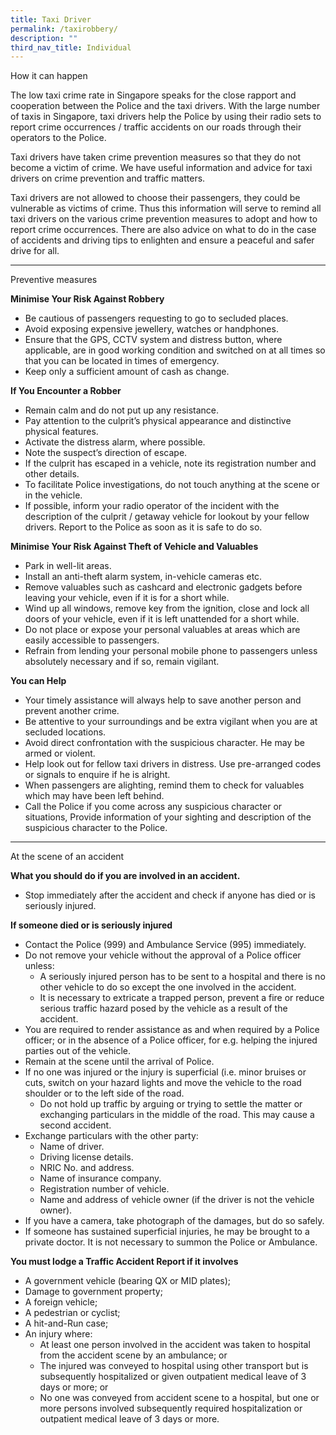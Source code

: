 ```yaml
---
title: Taxi Driver
permalink: /taxirobbery/
description: ""
third_nav_title: Individual
---
```

How it can happen

The low taxi crime rate in Singapore speaks for the close rapport and cooperation between the Police and the taxi drivers. With the large number of taxis in Singapore, taxi drivers help the Police by using their radio sets to report crime occurrences / traffic accidents on our roads through their operators to the Police.

Taxi drivers have taken crime prevention measures so that they do not become a victim of crime. We have useful information and advice for taxi drivers on crime prevention and traffic matters. 

Taxi drivers are not allowed to choose their passengers, they could be vulnerable as victims of crime. Thus this information will serve to remind all taxi drivers on the various crime prevention measures to adopt and how to report crime occurrences. There are also advice on what to do in the case of accidents and driving tips to enlighten and ensure a peaceful and safer drive for all.

<hr>

Preventive measures

**Minimise Your Risk Against Robbery**

*   Be cautious of passengers requesting to go to secluded places.
*   Avoid exposing expensive jewellery, watches or handphones.
*   Ensure that the GPS, CCTV system and distress button, where applicable, are in good working condition and switched on at all times so that you can be located in times of emergency.
*   Keep only a sufficient amount of cash as change.

**If You Encounter a Robber**

*   Remain calm and do not put up any resistance.
*   Pay attention to the culprit’s physical appearance and distinctive physical features.
*   Activate the distress alarm, where possible.
*   Note the suspect’s direction of escape.
*   If the culprit has escaped in a vehicle, note its registration number and other details.
*   To facilitate Police investigations, do not touch anything at the scene or in the vehicle.
*   If possible, inform your radio operator of the incident with the description of the culprit / getaway vehicle for lookout by your fellow drivers. Report to the Police as soon as it is safe to do so.

**Minimise Your Risk Against Theft of Vehicle and Valuables**

*   Park in well-lit areas.
*   Install an anti-theft alarm system, in-vehicle cameras etc.
*   Remove valuables such as cashcard and electronic gadgets before leaving your vehicle, even if it is for a short while.
*   Wind up all windows, remove key from the ignition, close and lock all doors of your vehicle, even if it is left unattended for a short while.
*   Do not place or expose your personal valuables at areas which are easily accessible to passengers.
*   Refrain from lending your personal mobile phone to passengers unless absolutely necessary and if so, remain vigilant.

**You can Help**

*   Your timely assistance will always help to save another person and prevent another crime.
*   Be attentive to your surroundings and be extra vigilant when you are at secluded locations.
*   Avoid direct confrontation with the suspicious character. He may be armed or violent.
*   Help look out for fellow taxi drivers in distress. Use pre-arranged codes or signals to enquire if he is alright.
*   When passengers are alighting, remind them to check for valuables which may have been left behind.
*   Call the Police if you come across any suspicious character or situations, Provide information of your sighting and description of the suspicious character to the Police.

<hr>

At the scene of an accident

**What you should do if you are involved in an accident.**

*   Stop immediately after the accident and check if anyone has died or is seriously injured.

**If someone died or is seriously injured**

*   Contact the Police (999) and Ambulance Service (995) immediately.
*   Do not remove your vehicle without the approval of a Police officer unless:
    *   A seriously injured person has to be sent to a hospital and there is no other vehicle to do so except the one involved in the accident.
    *   It is necessary to extricate a trapped person, prevent a fire or reduce serious traffic hazard posed by the vehicle as a result of the accident.
*   You are required to render assistance as and when required by a Police officer; or in the absence of a Police officer, for e.g. helping the injured parties out of the vehicle.
*   Remain at the scene until the arrival of Police.
*   If no one was injured or the injury is superficial (i.e. minor bruises or cuts, switch on your hazard lights and move the vehicle to the road shoulder or to the left side of the road.
    *   Do not hold up traffic by arguing or trying to settle the matter or exchanging particulars in the middle of the road. This may cause a second accident.
*   Exchange particulars with the other party:
    *   Name of driver.
    *   Driving license details.
    *   NRIC No. and address.
    *   Name of insurance company.
    *   Registration number of vehicle.
    *   Name and address of vehicle owner (if the driver is not the vehicle owner).
*   If you have a camera, take photograph of the damages, but do so safely.
*   If someone has sustained superficial injuries, he may be brought to a private doctor. It is not necessary to summon the Police or Ambulance.

**You must lodge a Traffic Accident Report if it involves**

*   A government vehicle (bearing QX or MID plates);
*   Damage to government property;
*   A foreign vehicle;
*   A pedestrian or cyclist;
*   A hit-and-Run case;
*   An injury where:
    *   At least one person involved in the accident was taken to hospital from the accident scene by an ambulance; or
    *   The injured was conveyed to hospital using other transport but is subsequently hospitalized or given outpatient medical leave of 3 days or more; or
    *   No one was conveyed from accident scene to a hospital, but one or more persons involved subsequently required hospitalization or outpatient medical leave of 3 days or more.